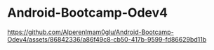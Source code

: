 # Android-Bootcamp-Odev4

https://github.com/AlperenImam0glu/Android-Bootcamp-Odev4/assets/86842336/a86f49c8-cb50-417b-9599-fd86629bd11b

